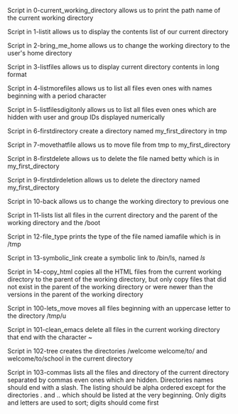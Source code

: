 Script in 0-current_working_directory allows us
to print the path name of the current working directory

Script in 1-listit allows us to display the contents
list of our current directory

Script in 2-bring_me_home allows us to change the 
working directory to the user's home directory

Script in 3-listfiles allows us to display current
directory contents in long format

Script in 4-listmorefiles allows us to list all
files even ones with names beginning with a period
character

Script in 5-listfilesdigitonly allows us to list
all files even ones which are hidden with user and
group IDs displayed numerically

Script in 6-firstdirectory create a directory named
my_first_directory in tmp

Script in 7-movethatfile allows us to move file 
from tmp to my_first_directory

Script in 8-firstdelete allows us to delete the
file named betty which is in my_first_directory

Script in 9-firstdirdeletion allows us to delete
the directory named my_first_directory

Script in 10-back allows us to change the working
directory to previous one

Script in 11-lists list all files in the current directory
and the parent of the working directory and the /boot

Script in 12-file_type prints the type of the file
named iamafile which is in /tmp

Script in 13-symbolic_link create a symbolic link
to /bin/ls, named _ls_

Script in 14-copy_html copies all the HTML files from
the current working directory to the parent of the 
working directory, but only copy files that did not
exist in the parent of the working directory or were
newer than the versions in the parent of the working
directory

Script in 100-lets_move moves all files beginning
with an uppercase letter to the directory /tmp/u

Script in 101-clean_emacs delete all files in the
current working directory that end with the character
~

Script in 102-tree creates the directories /welcome
welcome/to/ and welcome/to/school in the current
directory

Script in 103-commas lists all the files and directory
of the current directory separated by commas even ones
which are hidden. Directories names should end with a
slash. The listing should be alpha ordered except for
the directories . and .. which should be listed at the
very beginning. Only digits and letters are used to sort;
digits should come first 
